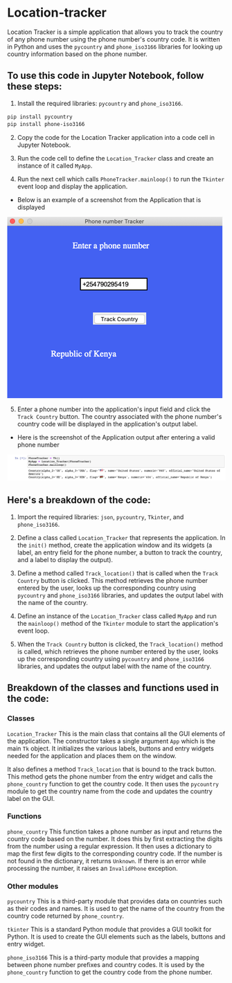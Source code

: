 # Location-tracker
Location Tracker is a simple application that allows you to track the country of any phone number using the phone number's country code. It is written in Python and uses the ```pycountry``` and ```phone_iso3166``` libraries for looking up country information based on the phone number.

## To use this code in Jupyter Notebook, follow these steps:

1. Install the required libraries: ```pycountry``` and ```phone_iso3166```. 
```bash
pip install pycountry
pip install phone-iso3166
```
2. Copy the code for the Location Tracker application into a code cell in Jupyter Notebook.

3. Run the code cell to define the ```Location_Tracker``` class and create an instance of it called ```MyApp```.

4. Run the next cell which calls ```PhoneTracker.mainloop()``` to run the ```Tkinter``` event loop and display the application.

- Below is an example of a screenshot from the Application that is displayed

 <p align="">
  <img width="" height="" src="https://github.com/AntonyGN/Location-tracker/blob/main/1.png">
 </p>

5. Enter a phone number into the application's input field and click the ```Track Country``` button. The country associated with the phone number's country code will be displayed in the application's output label.

- Here is the screenshot of the Application output after entering a valid phone number

 <p align="">
  <img width="" height="" src="https://github.com/AntonyGN/Location-tracker/blob/main/2.png">
 </p>

## Here's a breakdown of the code:

1. Import the required libraries: ```json```, ```pycountry```, ```Tkinter```, and ```phone_iso3166```.

2. Define a class called ```Location_Tracker``` that represents the application. In the ```init()``` method, create the application window and its widgets (a label, an entry field for the phone number, a button to track the country, and a label to display the output).

3. Define a method called ```Track_location()``` that is called when the ```Track Country``` button is clicked. This method retrieves the phone number entered by the user, looks up the corresponding country using ```pycountry``` and ```phone_iso3166``` libraries, and updates the output label with the name of the country.

4. Define an instance of the ```Location_Tracker``` class called ```MyApp``` and run the ```mainloop()``` method of the ```Tkinter``` module to start the application's event loop.

5. When the ```Track Country``` button is clicked, the ```Track_location()``` method is called, which retrieves the phone number entered by the user, looks up the corresponding country using ```pycountry``` and ```phone_iso3166``` libraries, and updates the output label with the name of the country.

## Breakdown of the classes and functions used in the code:
### Classes
```Location_Tracker```
This is the main class that contains all the GUI elements of the application. The constructor takes a single argument ```App``` which is the main ```Tk``` object. It initializes the various labels, buttons and entry widgets needed for the application and places them on the window.

It also defines a method ```Track_location``` that is bound to the track button. This method gets the phone number from the entry widget and calls the ```phone_country``` function to get the country code. It then uses the ```pycountry``` module to get the country name from the code and updates the country label on the GUI.

### Functions
```phone_country```
This function takes a phone number as input and returns the country code based on the number. It does this by first extracting the digits from the number using a regular expression. It then uses a dictionary to map the first few digits to the corresponding country code. If the number is not found in the dictionary, it returns ```Unknown```. If there is an error while processing the number, it raises an ```InvalidPhone``` exception.

### Other modules
```pycountry```
This is a third-party module that provides data on countries such as their codes and names. It is used to get the name of the country from the country code returned by ```phone_country```.

```tkinter```
This is a standard Python module that provides a GUI toolkit for Python. It is used to create the GUI elements such as the labels, buttons and entry widget.

```phone_iso3166```
This is a third-party module that provides a mapping between phone number prefixes and country codes. It is used by the ```phone_country``` function to get the country code from the phone number.




